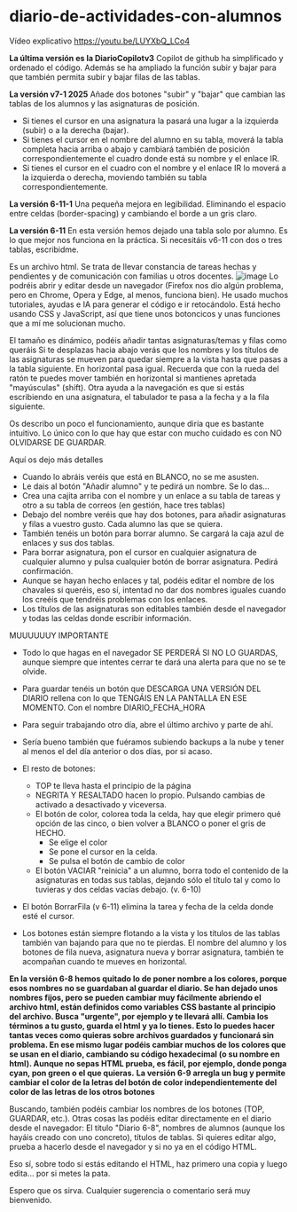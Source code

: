 # diario-de-actividades-con-alumnos
Vídeo explicativo https://youtu.be/LUYXbQ_LCo4

**La última versión es la DiarioCopilotv3**
Copilot de github ha simplificado y ordenado el código.
Además se ha ampliado la función subir y bajar para que también permita subir y bajar filas de las tablas.

**La versión v7-1 2025**
Añade dos botones "subir" y "bajar" que cambian las tablas de los alumnos y las asignaturas de posición.
- Si tienes el cursor en una asignatura la pasará una lugar a la izquierda (subir) o a la derecha (bajar).
- Si tienes el cursor en el nombre del alumno en su tabla, moverá la tabla completa hacia arriba o abajo y cambiará también de posición correspondientemente el cuadro donde está su nombre y el enlace IR.
- Si tienes el cursor en el cuadro con el nombre y el enlace IR lo moverá a la izquierda o derecha, moviendo también su tabla correspondientemente. 

**La versión 6-11-1**
Una pequeña mejora en legibilidad. Eliminando el espacio entre celdas (border-spacing) y cambiando el borde a un gris claro.

**La versión 6-11**
En esta versión hemos dejado una tabla solo por alumno. Es lo que mejor nos funciona en la práctica. Si necesitáis v6-11 con dos o tres tablas, escribidme.

Es un archivo html. Se trata de llevar constancia de tareas hechas y pendientes y de comunicación con familias u otros docentes.
![image](https://github.com/user-attachments/assets/870778ec-6834-4243-a691-0bd06488595e)
Lo podréis abrir y editar desde un navegador (Firefox nos dio algún problema, pero en Chrome, Opera y Edge, al menos, funciona bien).
He usado muchos tutoriales, ayudas e IA para generar el código e ir retocándolo.
Está hecho usando CSS y JavaScript, así que tiene unos botoncicos y unas funciones que a mí me solucionan mucho.

El tamaño es dinámico, podéis añadir tantas asignaturas/temas y filas como queráis
Si te desplazas hacia abajo verás que los nombres y los títulos de las asignaturas se mueven para quedar siempre a la vista hasta que pasas a la tabla siguiente.
En horizontal pasa igual. Recuerda que con la rueda del ratón te puedes mover también en horizontal si mantienes apretada "mayúsculas" (shift).
Otra ayuda a la navegación es que si estás escribiendo en una asignatura, el tabulador te pasa a la fecha y a la fila siguiente.

Os describo un poco el funcionamiento, aunque diría que es bastante intuitivo. Lo único con lo que hay que estar con mucho cuidado es con NO OLVIDARSE DE GUARDAR.

Aquí os dejo más detalles

- Cuando lo abráis veréis que está en BLANCO, no se me asusten.
- Le dais al botón "Añadir alumno" y te pedirá un nombre. Se lo das...
- Crea una cajita arriba con el nombre y un enlace a su tabla de tareas y otro a su tabla de correos (en gestión, hace tres tablas)
- Debajo del nombre veréis que hay dos botones, para añadir asignaturas y filas a vuestro gusto. Cada alumno las que se quiera.
- También tenéis un botón para borrar alumno. Se cargará la caja azul de enlaces y sus dos tablas.
- Para borrar asignatura, pon el cursor en cualquier asignatura de cualquier alumno y pulsa cualquier botón de borrar asignatura. Pedirá confirmación.
- Aunque se hayan hecho enlaces y tal, podéis editar el nombre de los chavales si queréis, eso sí, intentad no dar dos nombres iguales cuando los creéis que tendréis problemas con los enlaces.
- Los títulos de las asignaturas son editables también desde el navegador y todas las celdas donde escribir información.

MUUUUUUY IMPORTANTE
- Todo lo que hagas en el navegador SE PERDERÁ SI NO LO GUARDAS, aunque siempre que intentes cerrar te dará una alerta para que no se te olvide.
- Para guardar tenéis un botón que DESCARGA UNA VERSIÓN DEL DIARIO rellena con lo que TENGÁIS EN LA PANTALLA EN ESE MOMENTO. Con el nombre DIARIO_FECHA_HORA
- Para seguir trabajando otro día, abre el último archivo y parte de ahí.
- Sería bueno también que fuéramos subiendo backups a la nube y tener al menos el del día anterior o dos días, por si acaso.

- El resto de botones:
  - TOP te lleva hasta el principio de la página
  - NEGRITA Y RESALTADO hacen lo propio. Pulsando cambias de activado a desactivado y viceversa.
  - El botón de color, colorea toda la celda, hay que elegir primero qué opción de las cinco, o bien volver a BLANCO o poner el gris de HECHO.
      - Se elige el color
      - Se pone el cursor en la celda.
      - Se pulsa el botón de cambio de color
  - El botón VACIAR "reinicia" a un alumno, borra todo el contenido de la asignaturas en todas sus tablas, dejando sólo el título tal y como lo tuvieras y dos celdas vacías debajo. (v. 6-10)
 - El botón BorrarFila (v 6-11) elimina la tarea y fecha de la celda donde esté el cursor.
- Los botones están siempre flotando a la vista y los títulos de las tablas también van bajando para que no te pierdas. El nombre del alumno y los botones de fila nueva, asignatura nueva y borrar asignatura, también te acompañan cuando te mueves en horizontal.

**En la versión 6-8 hemos quitado lo de poner nombre a los colores, porque esos nombres no se guardaban al guardar el diario. Se han dejado unos nombres fijos, pero se pueden cambiar muy fácilmente abriendo el archivo html, están definidos como variables CSS bastante al principio del archivo. Busca "urgente", por ejemplo y te llevará allí. Cambia los términos a tu gusto, guarda el html y ya lo tienes. Esto lo puedes hacer tantas veces como quieras sobre archivos guardados y funcionará sin problema. En ese mismo lugar podéis cambiar muchos de los colores que se usan en el diario, cambiando su código hexadecimal (o su nombre en html). Aunque no sepas HTML prueba, es fácil, por ejemplo, donde ponga cyan, pon green o el que quieras.**
**La versión 6-9 arregla un bug y permite cambiar el color de la letras del botón de color independientemente del color de las letras de los otros botones**

Buscando, también podéis cambiar los nombres de los botones (TOP, GUARDAR, etc.). Otras cosas las podéis editar directamente en el diario desde el navegador: El título "Diario 6-8", nombres de alumnos (aunque los hayáis creado con uno concreto), títulos de tablas. Si quieres editar algo, prueba a hacerlo desde el navegador y si no ya en el código HTML.

Eso sí, sobre todo si estás editando el HTML, haz primero una copia y luego edita... por si metes la pata.

Espero que os sirva. Cualquier sugerencia o comentario será muy bienvenido.
